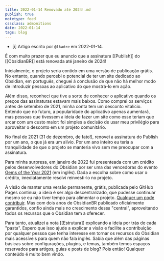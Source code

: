```yaml
---
title: 2022-01-14 Renovado até 2024!.md
publish: true
notetype: feed
cssclass: admonitions
date: 2022-01-14
tags: blog
---
```


- [i] Artigo escrito por `@lkadre` em 2022-01-14.

É com muito prazer que eu anuncio que a assinatura [[Publish]] do [[ObsidianBR]] está renovada até janeiro de 2024!

Inicialmente, o projeto seria contido em uma versão de publicação grátis. No entanto, quando percebi o potencial de ter um site dedicado ao Obsidian, em português, cheguei à conclusão de que não há melhor modo de introduzir pessoas ao aplicativo do que mostrá-lo em ação.

Além disso, reconheci que tive a sorte de conhecer o aplicativo quando os preços das assinaturas estavam mais baixos. Como comprei os serviços antes de setembro de 2021, minha conta tem um desconto vitalício. Entendo que no futuro, a popularidade do aplicativo apenas aumentará, mas pessoas que tivessem a ideia de fazer um site como esse teriam que arcar com um custo maior: foi simples a decisão de usar meu privilégio para aproveitar o desconto em um projeto comunitário.

No final de 2021 (31 de dezembro, de fato!), renovei a assinatura do Publish por um ano, o que já era um alívio. Por um ano inteiro eu teria a tranquilidade de que o projeto se manteria vivo sem me preocupar com a assinatura. 

Para minha surpresa, em janeiro de 2022 fui presenteada com um crédito pelos desenvolvedores do Obsidian por ser uma das vencedoras do evento [Gems of the Year 2021](https://publish.obsidian.md/hub/01+-+Community/Events/Gems+of+the+Year+2021) (em inglês). Dada a escolha sobre como usar o crédito, imediatamente resolvi reinvesti-lo no projeto.

A visão de manter uma versão permanente, grátis, publicada pelo GitHub Pages continua; a ideia é ser algo descentralizado, que pudesse continuar mesmo se eu não tiver tempo para alimentar o projeto. [Qualquer um pode contribuir](https://github.com/obsidianbr/obsidianbr.github.io).  Mas com dois anos de ObsidianBR publicado oficialmente garantidos, confio ainda mais no crescimento dessa "central", aproveitando todos os recursos que o Obsidian tem a oferecer.

Para tanto, atualizei a nota [[Estrutura]] explicando a ideia por trás de cada "pasta". Espero que isso ajude a explicar a visão e facilite a contribuição por qualquer pessoa que tenha interesse em tornar os recursos do Obsidian mais acessíveis para quem não fala inglês. Sabia que além das páginas básicas sobre configurações, plugins, e temas, também temos espaços reservados para artigos, guias e posts de blog? Pois então! Qualquer conteúdo é muito bem vindo.

